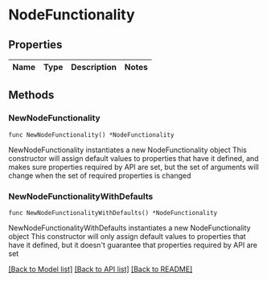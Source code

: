 # NodeFunctionality

## Properties

Name | Type | Description | Notes
------------ | ------------- | ------------- | -------------

## Methods

### NewNodeFunctionality

`func NewNodeFunctionality() *NodeFunctionality`

NewNodeFunctionality instantiates a new NodeFunctionality object
This constructor will assign default values to properties that have it defined,
and makes sure properties required by API are set, but the set of arguments
will change when the set of required properties is changed

### NewNodeFunctionalityWithDefaults

`func NewNodeFunctionalityWithDefaults() *NodeFunctionality`

NewNodeFunctionalityWithDefaults instantiates a new NodeFunctionality object
This constructor will only assign default values to properties that have it defined,
but it doesn't guarantee that properties required by API are set


[[Back to Model list]](../README.md#documentation-for-models) [[Back to API list]](../README.md#documentation-for-api-endpoints) [[Back to README]](../README.md)


